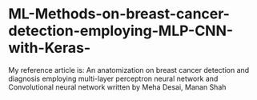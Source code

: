 # ML-Methods-on-breast-cancer-detection-employing-MLP-CNN-with-Keras-
My reference article is: An anatomization on breast cancer detection and diagnosis employing multi-layer perceptron neural network and Convolutional neural network  written by Meha Desai, Manan Shah 
